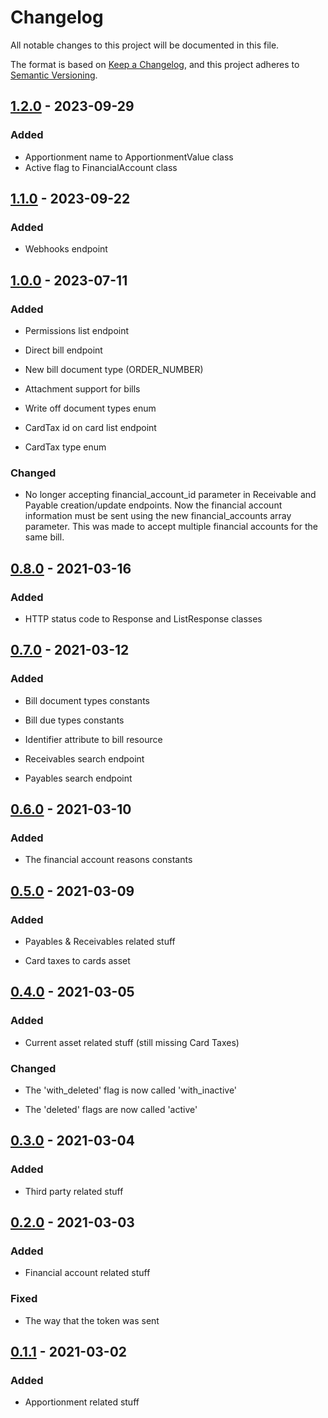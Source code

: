 # Changelog

All notable changes to this project will be documented in this file.

The format is based on [Keep a Changelog](https://keepachangelog.com/en/1.0.0/),
and this project adheres to [Semantic Versioning](https://semver.org/spec/v2.0.0.html).

## [1.2.0] - 2023-09-29

### Added

- Apportionment name to ApportionmentValue class
- Active flag to FinancialAccount class

## [1.1.0] - 2023-09-22

### Added

- Webhooks endpoint

## [1.0.0] - 2023-07-11

### Added

- Permissions list endpoint

- Direct bill endpoint

- New bill document type (ORDER_NUMBER)

- Attachment support for bills

- Write off document types enum

- CardTax id on card list endpoint

- CardTax type enum

### Changed

- No longer accepting financial_account_id parameter in Receivable and Payable creation/update endpoints. Now the financial account information must be sent using the new financial_accounts array parameter. This was made to accept multiple financial accounts for the same bill.

## [0.8.0] - 2021-03-16

### Added

- HTTP status code to Response and ListResponse classes

## [0.7.0] - 2021-03-12

### Added

- Bill document types constants

- Bill due types constants

- Identifier attribute to bill resource

- Receivables search endpoint

- Payables search endpoint

## [0.6.0] - 2021-03-10

### Added

- The financial account reasons constants

## [0.5.0] - 2021-03-09

### Added

- Payables & Receivables related stuff

- Card taxes to cards asset

## [0.4.0] - 2021-03-05

### Added

- Current asset related stuff (still missing Card Taxes)

### Changed

- The 'with_deleted' flag is now called 'with_inactive'

- The 'deleted' flags are now called 'active'

## [0.3.0] - 2021-03-04

### Added

- Third party related stuff

## [0.2.0] - 2021-03-03

### Added

- Financial account related stuff

### Fixed

- The way that the token was sent

## [0.1.1] - 2021-03-02

### Added

- Apportionment related stuff

[unreleased]: https://github.com/coyosoftware/nova-api/compare/1.2.0...HEAD
[1.2.0]: https://github.com/coyosoftware/nova-api/releases/tag/1.2.0
[1.1.0]: https://github.com/coyosoftware/nova-api/releases/tag/1.1.0
[1.0.0]: https://github.com/coyosoftware/nova-api/releases/tag/1.0.0
[0.8.0]: https://github.com/coyosoftware/nova-api/releases/tag/0.8.0
[0.7.0]: https://github.com/coyosoftware/nova-api/releases/tag/0.7.0
[0.6.0]: https://github.com/coyosoftware/nova-api/releases/tag/0.6.0
[0.5.0]: https://github.com/coyosoftware/nova-api/releases/tag/0.5.0
[0.4.0]: https://github.com/coyosoftware/nova-api/releases/tag/0.4.0
[0.3.0]: https://github.com/coyosoftware/nova-api/releases/tag/0.3.0
[0.2.0]: https://github.com/coyosoftware/nova-api/releases/tag/0.2.0
[0.1.1]: https://github.com/coyosoftware/nova-api/releases/tag/0.1.1